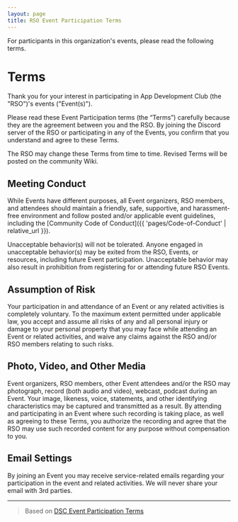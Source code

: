 ```yaml
---
layout: page
title: RSO Event Participation Terms
---
```


For participants in this organization's events, please read the following terms.

# Terms
Thank you for your interest in participating in App Development Club (the "RSO")'s events ("Event(s)").

Please read these Event Participation terms (the “Terms”) carefully because they are the agreement between you and the RSO. By joining the Discord server of the RSO or participating in any of the Events, you confirm that you understand and agree to these Terms.

The RSO may change these Terms from time to time. Revised Terms will be posted on the community Wiki.

## Meeting Conduct

While Events have different purposes, all Event organizers, RSO members, and attendees should maintain a friendly, safe, supportive, and harassment-free environment and follow posted and/or applicable event guidelines, including the [Community Code of Conduct]({{ 'pages/Code-of-Conduct' | relative_url }}).

Unacceptable behavior(s) will not be tolerated. Anyone engaged in unacceptable behavior(s) may be exited from the RSO, Events, or resources, including future Event participation. Unacceptable behavior may also result in prohibition from registering for or attending future RSO Events.

## Assumption of Risk

Your participation in and attendance of an Event or any related activities is completely voluntary. To the maximum extent permitted under applicable law, you accept and assume all risks of any and all personal injury or damage to your personal property that you may face while attending an Event or related activities, and waive any claims against the RSO and/or RSO members relating to such risks.

## Photo, Video, and Other Media

Event organizers, RSO members, other Event attendees and/or the RSO may photograph, record (both audio and video), webcast, podcast during an Event. Your image, likeness, voice, statements, and other identifying characteristics may be captured and transmitted as a result. By attending and participating in an Event where such recording is taking place, as well as agreeing to these Terms, you authorize the recording and agree that the RSO may use such recorded content for any purpose without compensation to you.

## Email Settings

By joining an Event you may receive service-related emails regarding your participation in the event and related activities. We will never share your email with 3rd parties.

---

> Based on [DSC Event Participation Terms](https://gdsc.community.dev/participation-terms/)
